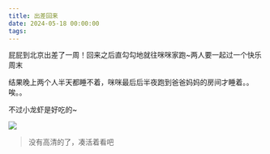 ```yaml
---
title: 出差回来
date: 2024-05-18 00:00:00
tags:
---
```


屁屁到北京出差了一周！回来之后直勾勾地就往咪咪家跑~两人要一起过一个快乐周末

结果晚上两个人半天都睡不着，咪咪最后后半夜跑到爸爸妈妈的房间才睡着。。唉。。

不过小龙虾是好吃的~

![](/images/20240518_001.jpg)

> 没有高清的了，凑活着看吧